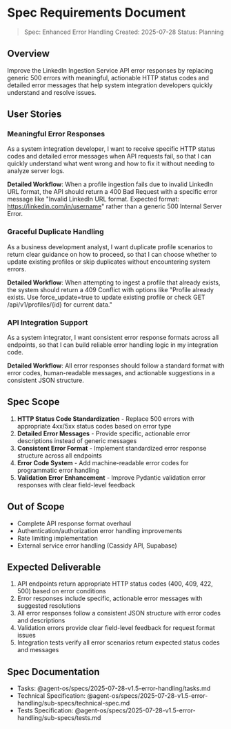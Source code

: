 # Spec Requirements Document

> Spec: Enhanced Error Handling
> Created: 2025-07-28
> Status: Planning

## Overview

Improve the LinkedIn Ingestion Service API error responses by replacing generic 500 errors with meaningful, actionable HTTP status codes and detailed error messages that help system integration developers quickly understand and resolve issues.

## User Stories

### Meaningful Error Responses

As a system integration developer, I want to receive specific HTTP status codes and detailed error messages when API requests fail, so that I can quickly understand what went wrong and how to fix it without needing to analyze server logs.

**Detailed Workflow**: When a profile ingestion fails due to invalid LinkedIn URL format, the API should return a 400 Bad Request with a specific error message like "Invalid LinkedIn URL format. Expected format: https://linkedin.com/in/username" rather than a generic 500 Internal Server Error.

### Graceful Duplicate Handling

As a business development analyst, I want duplicate profile scenarios to return clear guidance on how to proceed, so that I can choose whether to update existing profiles or skip duplicates without encountering system errors.

**Detailed Workflow**: When attempting to ingest a profile that already exists, the system should return a 409 Conflict with options like "Profile already exists. Use force_update=true to update existing profile or check GET /api/v1/profiles/{id} for current data."

### API Integration Support

As a system integrator, I want consistent error response formats across all endpoints, so that I can build reliable error handling logic in my integration code.

**Detailed Workflow**: All error responses should follow a standard format with error codes, human-readable messages, and actionable suggestions in a consistent JSON structure.

## Spec Scope

1. **HTTP Status Code Standardization** - Replace 500 errors with appropriate 4xx/5xx status codes based on error type
2. **Detailed Error Messages** - Provide specific, actionable error descriptions instead of generic messages
3. **Consistent Error Format** - Implement standardized error response structure across all endpoints
4. **Error Code System** - Add machine-readable error codes for programmatic error handling
5. **Validation Error Enhancement** - Improve Pydantic validation error responses with clear field-level feedback

## Out of Scope

- Complete API response format overhaul
- Authentication/authorization error handling improvements
- Rate limiting implementation
- External service error handling (Cassidy API, Supabase)

## Expected Deliverable

1. API endpoints return appropriate HTTP status codes (400, 409, 422, 500) based on error conditions
2. Error responses include specific, actionable error messages with suggested resolutions
3. All error responses follow a consistent JSON structure with error codes and descriptions
4. Validation errors provide clear field-level feedback for request format issues
5. Integration tests verify all error scenarios return expected status codes and messages

## Spec Documentation

- Tasks: @agent-os/specs/2025-07-28-v1.5-error-handling/tasks.md
- Technical Specification: @agent-os/specs/2025-07-28-v1.5-error-handling/sub-specs/technical-spec.md
- Tests Specification: @agent-os/specs/2025-07-28-v1.5-error-handling/sub-specs/tests.md
